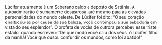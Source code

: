 ﻿Lúcifer atualmente é um Soberano caído e deposto de Satânia. A autoadmiração é sumamente desastrosa, até mesmo para as elevadas personalidades do mundo celeste. De Lúcifer foi dito: “O seu coração enalteceu-se por causa da sua beleza; você corrompeu a sua sabedoria em vista do seu esplendor”. O profeta de vocês de outrora percebeu esse triste estado, quando escreveu: “De que modo você caiu dos céus, ó Lúcifer, filho da manhã! Você que ousou confundir os mundos, como foi abatido!”